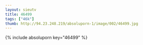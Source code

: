 ```yaml
--- 
layout: sieutv
title: 46499
tags: ["46k"]
thumb: http://94.23.248.219/absoluporn-1/image/002/46499.jpg
---
```

{% include absoluporn key="46499" %} 
